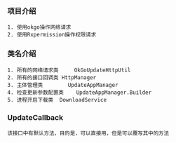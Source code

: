 ### 项目介绍
    1. 使用okgo操作网络请求
    2. 使用Rxpermission操作权限请求

### 类名介绍
    1. 所有的网络请求类 	OkGoUpdateHttpUtil
    2. 所有的接口回调类	HttpManager
    3. 主体管理类		UpdateAppManager
    4. 检查更新参数配置类	UpdateAppManager.Builder
    5. 进程开启下载类	DownloadService

### UpdateCallback
    该接口中有默认方法，目的是，可以直接用，但是可以覆写其中的方法
